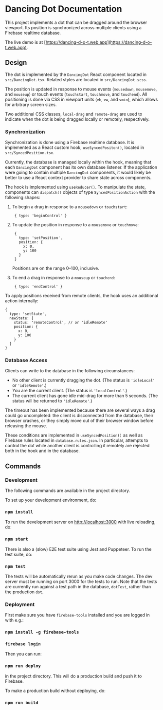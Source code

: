 # Dancing Dot Documentation

This project implements a dot that can be dragged around the browser viewport. Its position is synchronized across multiple clients using a Firebase realtime database.

The live demo is at [https://dancing-d-o-t.web.app](https://dancing-d-o-t.web.app).

## Design

The dot is implemented by the `DancingDot` React component located in `src/DancingDot.tsx`. Related styles are located in `src/DancingDot.scss`.

The position is updated in response to mouse events (`mousedown`, `mousemove`, and `mouseup`) or touch events (`touchstart`, `touchmove`, and `touchend`). All positioning is done via CSS in viewport units (`vh`, `vw`, and `vmin`), which allows for arbitrary screen sizes.

Two additional CSS classes, `local-drag` and `remote-drag` are used to indicate when the dot is being dragged locally or remotely, respectively.

### Synchronization

Synchronization is done using a Firebase realtime database. It is implemented as a React custom hook, `useSyncedPositon()`, located in `src/SyncedPosition.tsx`.

Currently, the database is managed locally within the hook, meaning that each `DancingDot` component has its own database listener. If the application were going to contain multiple `DancingDot` components, it would likely be better to use a React context provider to share state across components.

The hook is implemented using `useReducer()`. To manipulate the state, components can `dispatch()` objects of type `SyncedPositionAction` with the following shapes:

1. To begin a drag in response to a `mousedown` or `touchstart`:

        { type: 'beginControl' }

2. To update the position in response to a `mousemove` or `touchmove`:

        {
          type: 'setPosition',
          position: {
            x: 0,
            y: 100
          }
        }
    
    Positions are on the range 0–100, inclusive.

3. To end a drag in response to a `mouseup` or `touchend`:

        { type: 'endControl' }

To apply positions received from remote clients, the hook uses an additional action internally:

    {
      type: 'setState',
      newState: {
        status: 'remoteControl', // or 'idleRemote'
        position: {
          x: 0,
          y: 100
        }
      }
    }

### Database Access

Clients can write to the database in the following circumstances:

- No other client is currently dragging the dot. (The status is `'idleLocal'` or `'idleRemote'`.)
- You are the current client. (The status is `'localControl'`.)
- The current client has gone idle mid-drag for more than 5 seconds. (The status will be returned to `'idleRemote'`.)

The timeout has been implemented because there are several ways a drag could go uncompleted: the client is disconnected from the database, their browser crashes, or they simply move out of their browser window before releasing the mouse.

These conditions are implemented in `useSyncedPosition()` as well as Firebase rules located in `database.rules.json`. In particular, attempts to control the dot while another client is controlling it remotely are rejected both in the hook and in the database.

## Commands

### Development

The following commands are available in the project directory.

To set up your development environment, do:

### `npm install`

To run the development server on [http://localhost:3000](http://localhost:3000) with live reloading, do:

### `npm start`

There is also a (slow) E2E test suite using Jest and Puppeteer. To run the test suite, do:

### `npm test`

The tests will be automatically rerun as you make code changes. The dev server must be running on port 3000 for the tests to run. Note that the tests are currently run against a test path in the database, `dotTest`, rather than the production `dot`.

### Deployment

First make sure you have `firebase-tools` installed and you are logged in with e.g.:

### `npm install -g firebase-tools`
### `firebase login`

Then you can run:

### `npm run deploy`

in the project directory. This will do a production build and push it to Firebase.

To make a production build without deploying, do:

### `npm run build`
